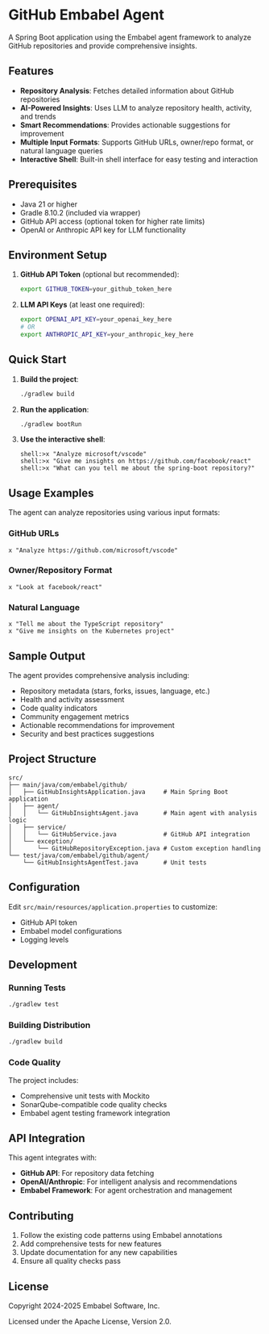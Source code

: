 # GitHub Embabel Agent

A Spring Boot application using the Embabel agent framework to analyze GitHub repositories and provide comprehensive insights.

## Features

- **Repository Analysis**: Fetches detailed information about GitHub repositories
- **AI-Powered Insights**: Uses LLM to analyze repository health, activity, and trends
- **Smart Recommendations**: Provides actionable suggestions for improvement
- **Multiple Input Formats**: Supports GitHub URLs, owner/repo format, or natural language queries
- **Interactive Shell**: Built-in shell interface for easy testing and interaction

## Prerequisites

- Java 21 or higher
- Gradle 8.10.2 (included via wrapper)
- GitHub API access (optional token for higher rate limits)
- OpenAI or Anthropic API key for LLM functionality

## Environment Setup

1. **GitHub API Token** (optional but recommended):
   ```bash
   export GITHUB_TOKEN=your_github_token_here
   ```

2. **LLM API Keys** (at least one required):
   ```bash
   export OPENAI_API_KEY=your_openai_key_here
   # OR
   export ANTHROPIC_API_KEY=your_anthropic_key_here
   ```

## Quick Start

1. **Build the project**:
   ```bash
   ./gradlew build
   ```

2. **Run the application**:
   ```bash
   ./gradlew bootRun
   ```

3. **Use the interactive shell**:
   ```
   shell:>x "Analyze microsoft/vscode"
   shell:>x "Give me insights on https://github.com/facebook/react"
   shell:>x "What can you tell me about the spring-boot repository?"
   ```

## Usage Examples

The agent can analyze repositories using various input formats:

### GitHub URLs
```
x "Analyze https://github.com/microsoft/vscode"
```

### Owner/Repository Format
```
x "Look at facebook/react"
```

### Natural Language
```
x "Tell me about the TypeScript repository"
x "Give me insights on the Kubernetes project"
```

## Sample Output

The agent provides comprehensive analysis including:

- Repository metadata (stars, forks, issues, language, etc.)
- Health and activity assessment
- Code quality indicators
- Community engagement metrics
- Actionable recommendations for improvement
- Security and best practices suggestions

## Project Structure

```
src/
├── main/java/com/embabel/github/
│   ├── GitHubInsightsApplication.java     # Main Spring Boot application
│   ├── agent/
│   │   └── GitHubInsightsAgent.java       # Main agent with analysis logic
│   ├── service/
│   │   └── GitHubService.java             # GitHub API integration
│   └── exception/
│       └── GitHubRepositoryException.java # Custom exception handling
└── test/java/com/embabel/github/agent/
    └── GitHubInsightsAgentTest.java       # Unit tests
```

## Configuration

Edit `src/main/resources/application.properties` to customize:

- GitHub API token
- Embabel model configurations
- Logging levels

## Development

### Running Tests
```bash
./gradlew test
```

### Building Distribution
```bash
./gradlew build
```

### Code Quality
The project includes:
- Comprehensive unit tests with Mockito
- SonarQube-compatible code quality checks
- Embabel agent testing framework integration

## API Integration

This agent integrates with:
- **GitHub API**: For repository data fetching
- **OpenAI/Anthropic**: For intelligent analysis and recommendations
- **Embabel Framework**: For agent orchestration and management

## Contributing

1. Follow the existing code patterns using Embabel annotations
2. Add comprehensive tests for new features
3. Update documentation for any new capabilities
4. Ensure all quality checks pass

## License

Copyright 2024-2025 Embabel Software, Inc.

Licensed under the Apache License, Version 2.0.
